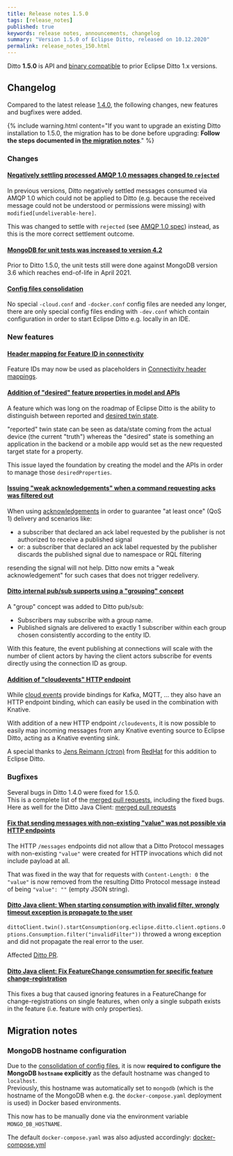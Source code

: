 ```yaml
---
title: Release notes 1.5.0
tags: [release_notes]
published: true
keywords: release notes, announcements, changelog
summary: "Version 1.5.0 of Eclipse Ditto, released on 10.12.2020"
permalink: release_notes_150.html
---
```


Ditto **1.5.0** is API and [binary compatible](https://github.com/eclipse/ditto/blob/master/documentation/src/main/resources/architecture/DADR-0005-semantic-versioning.md)
to prior Eclipse Ditto 1.x versions.

## Changelog

Compared to the latest release [1.4.0](release_notes_140.html), the following changes, new features and
bugfixes were added.

{% include warning.html content="If you want to upgrade an existing Ditto installation to 1.5.0, the migration has to be 
    done before upgrading: **Follow the steps documented in [the migration notes](#migration-notes)**." %}


### Changes

#### [Negatively settling processed AMQP 1.0 messages changed to `rejected`](https://github.com/eclipse/ditto/pull/907)

In previous versions, Ditto negatively settled messages consumed via AMQP 1.0 which could not be applied to Ditto 
(e.g. because the received message could not be understood or permissions were missing) with `modified[undeliverable-here]`.

This was changed to settle with `rejected` 
(see [AMQP 1.0 spec](http://docs.oasis-open.org/amqp/core/v1.0/os/amqp-core-messaging-v1.0-os.html#type-rejected)) 
instead, as this is the more correct settlement outcome.

#### [MongoDB for unit tests was increased to version 4.2](https://github.com/eclipse/ditto/pull/896)

Prior to Ditto 1.5.0, the unit tests still were done against MongoDB version 3.6 which reaches end-of-life in April 2021.

#### [Config files consolidation](https://github.com/eclipse/ditto/pull/888)

No special `-cloud.conf` and `-docker.conf` config files are needed any longer, there are only special config files 
ending with `-dev.conf` which contain configuration in order to start Eclipse Ditto e.g. locally in an IDE.

### New features

#### [Header mapping for Feature ID in connectivity](https://github.com/eclipse/ditto/issues/857)

Feature IDs may now be used as placeholders in [Connectivity header mappings](basic-placeholders.html#scope-connections). 

#### [Addition of "desired" feature properties in model and APIs](https://github.com/eclipse/ditto/issues/697)

A feature which was long on the roadmap of Eclipse Ditto is the ability to distinguish between reported and [desired 
twin state](basic-feature.html#feature-desired-properties).

"reported" twin state can be seen as data/state coming from the actual device (the current "truth") whereas the 
"desired" state is something an application in the backend or a mobile app would set as the new requested target state 
for a property.

This issue layed the foundation by creating the model and the APIs in order to manage those `desiredProperties`.

#### [Issuing "weak acknowledgements" when a command requesting acks was filtered out](https://github.com/eclipse/ditto/issues/852)

When using [acknowledgements](basic-acknowledgements.html) in order to guarantee "at least once" (QoS 1) delivery and 
scenarios like: 
* a subscriber that declared an ack label requested by the publisher is not authorized to receive a published signal
* or: a subscriber that declared an ack label requested by the publisher discards the published signal due to namespace or RQL filtering

resending the signal will not help. 
Ditto now emits a "weak acknowledgement" for such cases that does not trigger redelivery.

#### [Ditto internal pub/sub supports using a "grouping" concept](https://github.com/eclipse/ditto/issues/878)

A "group" concept was added to Ditto pub/sub:
* Subscribers may subscribe with a group name.
* Published signals are delivered to exactly 1 subscriber within each group chosen consistently according to the entity ID.

With this feature, the event publishing at connections will scale with the number of client actors by having the client 
actors subscribe for events directly using the connection ID as group.

#### [Addition of "cloudevents" HTTP endpoint](https://github.com/eclipse/ditto/issues/889)

While [cloud events](https://cloudevents.io) provide bindings for Kafka, MQTT, ... they also have an HTTP endpoint 
binding, which can easily be used in the combination with Knative.

With addition of a new HTTP endpoint `/cloudevents`, it is now possible to easily map incoming messages from any 
Knative eventing source to Eclipse Ditto, acting as a Knative eventing sink.

A special thanks to [Jens Reimann (ctron)](https://github.com/ctron) from [RedHat](https://github.com/RedHatOfficial)
for this addition to Eclipse Ditto.


### Bugfixes

Several bugs in Ditto 1.4.0 were fixed for 1.5.0.<br/>
This is a complete list of the 
[merged pull requests](https://github.com/eclipse/ditto/pulls?q=is%3Apr+milestone%3A1.5.0), including the fixed bugs.<br/>
Here as well for the Ditto Java Client: [merged pull requests](https://github.com/eclipse/ditto-clients/pulls?q=is%3Apr+milestone%3A1.5.0)

#### [Fix that sending messages with non-existing "value" was not possible via HTTP endpoints](https://github.com/eclipse/ditto/pull/875)

The HTTP `/messages` endpoints did not allow that a Ditto Protocol messages with non-existing `"value"`  were created for
HTTP invocations which did not include payload at all.

That was fixed in the way that for requests with `Content-Length: 0` the `"value"` is now removed from the resulting 
Ditto Protocol message instead of being `"value": ""` (empty JSON string).

#### [Ditto Java client: When starting consumption with invalid filter, wrongly timeout exception is propagate to the user](https://github.com/eclipse/ditto-clients/pull/105)

`dittoClient.twin().startConsumption(org.eclipse.ditto.client.options.Options.Consumption.filter("invalidFilter"))`
throwed a wrong exception and did not propagate the real error to the user.

Affected [Ditto PR](https://github.com/eclipse/ditto/pull/902).

#### [Ditto Java client: Fix FeatureChange consumption for specific feature change-registration](https://github.com/eclipse/ditto-clients/pull/101)

This fixes a bug that caused ignoring features in a FeatureChange for change-registrations on single features, 
when only a single subpath exists in the feature (i.e. feature with only properties).


## Migration notes

### MongoDB hostname configuration

Due to the [consolidation of config files](https://github.com/eclipse/ditto/pull/888), it is now **required to configure
the MongoDB `hostname` explicitly** as the default hostname was changed to `localhost`.<br/>
Previously, this hostname was automatically set to `mongodb` (which is the hostname of the MongoDB when e.g. the 
`docker-compose.yaml` deployment is used) in Docker based environments.

This now has to be manually done via the environment variable `MONGO_DB_HOSTNAME`.

The default `docker-compose.yaml` was also adjusted accordingly: 
[docker-compose.yml](https://github.com/eclipse/ditto/blob/master/deployment/docker/docker-compose.yml)
